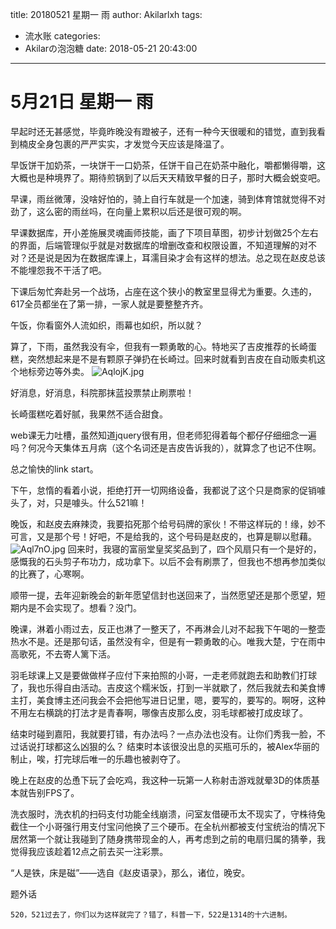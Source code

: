 title: 20180521 星期一 雨
author: Akilarlxh
tags:
  - 流水账
categories:
  - Akilarの泡泡糖
date: 2018-05-21 20:43:00
---
# 5月21日 星期一 雨

早起时还无甚感觉，毕竟昨晚没有蹬被子，还有一种今天很暖和的错觉，直到我看到楠皮全身包裹的严严实实，才发觉今天应该是降温了。

早饭饼干加奶茶，一块饼干一口奶茶，任饼干自己在奶茶中融化，嚼都懒得嚼，这大概也是种境界了。期待煎锅到了以后天天精致早餐的日子，那时大概会蜕变吧。

早课，雨丝微薄，没啥好怕的，骑上自行车就是一个加速，骑到体育馆就觉得不对劲了，这么密的雨丝吗，在向量上累积以后还是很可观的啊。

早课数据库，开小差施展灵魂画师技能，画了下项目草图，初步计划做25个左右的界面，后端管理似乎就是对数据库的增删改查和权限设置，不知道理解的对不对？还是说是因为在数据库课上，耳濡目染才会有这样的想法。总之现在赵皮总该不能埋怨我不干活了吧。

下课后匆忙奔赴另一个战场，占座在这个狭小的教室里显得尤为重要。久违的，617全员都坐在了第一排，一家人就是要整整齐齐。

午饭，你看窗外人流如织，雨幕也如织，所以就？

算了，下雨，虽然我没有伞，但我有一颗勇敢的心。特地买了吉皮推荐的长崎蛋糕，突然想起来是不是有颗原子弹扔在长崎过。回来时就看到吉皮在自动贩卖机这个地标旁边等外卖。
![AqlojK.jpg](https://s2.ax1x.com/2019/04/12/AqlojK.jpg)

好消息，好消息，科院那抹蓝投票禁止刷票啦！

长崎蛋糕吃着好腻，我果然不适合甜食。

web课无力吐槽，虽然知道jquery很有用，但老师犯得着每个都仔仔细细念一遍吗？何况今天集体五月病（这个名词还是吉皮告诉我的），就算念了也记不住啊。

总之愉快的link start。

下午，怠惰的看着小说，拒绝打开一切网络设备，我都说了这个只是商家的促销噱头了，对，只是噱头。什么521嘛！

晚饭，和赵皮去麻辣烫，我要掐死那个给号码牌的家伙！不带这样玩的！缘，妙不可言，又是那个号！好吧，不是给我的，这个号码是赵皮的，也算是聊以慰藉。
![Aql7nO.jpg](https://s2.ax1x.com/2019/04/12/Aql7nO.jpg)
回来时，我寝的富丽堂皇奖奖品到了，四个风扇只有一个是好的，感慨我的石头剪子布功力，成功拿下。以后不会有刷票了，但我也不想再参加类似的比赛了，心寒啊。

顺带一提，去年迎新晚会的新年愿望信封也送回来了，当然愿望还是那个愿望，短期内是不会实现了。想看？没门。

晚课，淋着小雨过去，反正也淋了一整天了，不再淋会儿对不起我下午喝的一整壶热水不是。还是那句话，虽然没有伞，但是有一颗勇敢的心。唯我大楚，宁在雨中高歌死，不去寄人篱下活。

羽毛球课上又是要做做样子应付下来拍照的小哥，一走老师就跑去和助教们打球了，我也乐得自由活动。吉皮这个糯米饭，打到一半就歇了，然后我就去和美食博主打，美食博主还问我会不会把他写进日记里，嗯，要写的，要写的。啊呀，这种不用左右横跳的打法才是青春啊，哪像吉皮那么皮，羽毛球都被打成皮球了。

结束时碰到嘉阳，我就要打错，有办法吗？一点办法也没有。让你们秀我一脸，不过话说打球都这么凶狠的么？
结束时本该很没出息的买瓶可乐的，被Alex华丽的制止，唉，打完球后唯一的乐趣也被剥夺了。

晚上在赵皮的怂恿下玩了会吃鸡，我这种一玩第一人称射击游戏就晕3D的体质基本就告别FPS了。

洗衣服时，洗衣机的扫码支付功能全线崩溃，问室友借硬币太不现实了，守株待兔截住一个小哥强行用支付宝问他换了三个硬币。在全杭州都被支付宝统治的情况下居然第一个就让我碰到了随身携带现金的人，再考虑到之前的电扇归属的猜拳，我觉得我应该趁着12点之前去买一注彩票。

“人是铁，床是磁”——选自《赵皮语录》，那么，诸位，晚安。

题外话
```
520，521过去了，你们以为这样就完了？错了，科普一下，522是1314的十六进制。
```